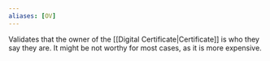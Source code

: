 ```yaml
---
aliases: [OV]
---
```


Validates that the owner of the [[Digital Certificate|Certificate]] is who they say they are. It might be not worthy for most cases, as it is more expensive.